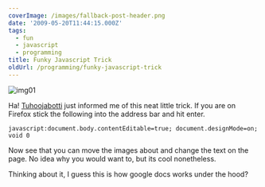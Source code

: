 ```yaml
---
coverImage: /images/fallback-post-header.png
date: '2009-05-20T11:44:15.000Z'
tags:
  - fun
  - javascript
  - programming
title: Funky Javascript Trick
oldUrl: /programming/funky-javascript-trick
---
```


![img01](/wp-content/uploads/2009/05/img01.png "img01")

Ha! [Tuhoojabotti](https://canihasablog.blogspot.com/) just informed me of this neat little trick. If you are on Firefox stick the following into the address bar and hit enter.

<!-- more -->

`javascript:document.body.contentEditable=true; document.designMode=on; void 0`

Now see that you can move the images about and change the text on the page. No idea why you would want to, but its cool nonetheless.

Thinking about it, I guess this is how google docs works under the hood?

